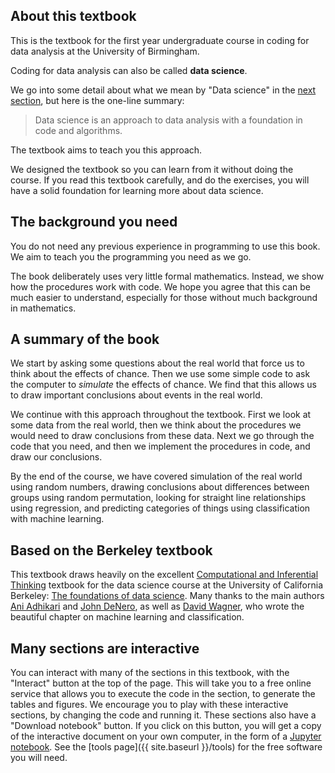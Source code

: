 ## About this textbook

This is the textbook for the first year undergraduate course in coding for data
analysis at the University of Birmingham.

Coding for data analysis can also be called **data science**.

We go into some detail about what we mean by "Data science" in the [next
section](what-is-data-science), but here is the one-line summary:

> Data science is an approach to data analysis with a foundation in code
> and algorithms.

The textbook aims to teach you this approach.

We designed the textbook so you can learn from it without doing the course.  If
you read this textbook carefully, and do the exercises, you will have a solid
foundation for learning more about data science.

## The background you need

You do not need any previous experience in programming to use this book.  We
aim to teach you the programming you need as we go.

The book deliberately uses very little formal mathematics.  Instead, we show
how the procedures work with code.  We hope you agree that this can be much
easier to understand, especially for those without much background in
mathematics.

## A summary of the book

We start by asking some questions about the real world that force us to think
about the effects of chance.  Then we use some simple code to ask the computer
to *simulate* the effects of chance.  We find that this allows us to draw
important conclusions about events in the real world.

We continue with this approach throughout the textbook.  First we look at some
data from the real world, then we think about the procedures we would need to
draw conclusions from these data.   Next we go through the code that you need,
and then we implement the procedures in code, and draw our conclusions.

By the end of the course, we have covered simulation of the real world using
random numbers, drawing conclusions about differences between groups using
random permutation, looking for straight line relationships using regression,
and predicting categories of things using classification with machine learning.

## Based on the Berkeley textbook

This textbook draws heavily on the excellent [Computational and Inferential
Thinking](https://www.inferentialthinking.com) textbook for the data science
course at the University of California Berkeley: [The foundations of data
science](http://data8.org/).  Many thanks to the main authors [Ani
Adhikari](http://statistics.berkeley.edu/people/ani-adhikari) and [John
DeNero](http://denero.org), as well as [David
Wagner](https://www.cs.berkeley.edu/~daw), who wrote the beautiful chapter on
machine learning and classification.

## Many sections are interactive

You can interact with many of the sections in this textbook, with the
"Interact" button at the top of the page.  This will take you to a free online
service that allows you to execute the code in the section, to generate the
tables and figures.  We encourage you to play with these interactive sections,
by changing the code and running it.  These sections also have a "Download
notebook" button.  If you click on this button, you will get a copy of the
interactive document on your own computer, in the form of a [Jupyter
notebook](https://jupyter.org).  See the [tools page]({{ site.baseurl }}/tools)
for the free software you will need.
